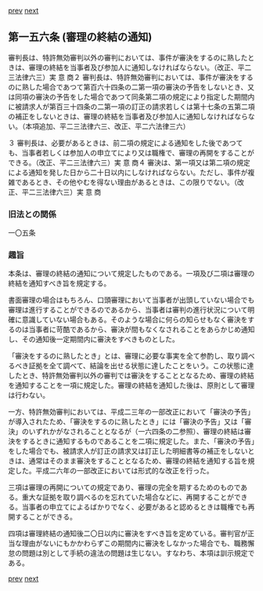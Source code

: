 [prev](/specific/markdowns/特許法/219_Mp-Ch_6-At_155.md)
[next](/specific/markdowns/特許法/221_Mp-Ch_6-At_157.md)
## 第一五六条 (審理の終結の通知)
審判長は、特許無効審判以外の審判においては、事件が審決をするのに熟したときは、審理の終結を当事者及び参加人に通知しなければならない。（改正、平二三法律六三）実 意 商２ 審判長は、特許無効審判においては、事件が審決をするのに熟した場合であつて第百六十四条の二第一項の審決の予告をしないとき、又は同項の審決の予告をした場合であつて同条第二項の規定により指定した期間内に被請求人が第百三十四条の二第一項の訂正の請求若しくは第十七条の五第二項の補正をしないときは、審理の終結を当事者及び参加人に通知しなければならない。（本項追加、平二三法律六三、改正、平二六法律三六）

３ 審判長は、必要があるときは、前二項の規定による通知をした後であつても、当事者若しくは参加人の申立てにより又は職権で、審理の再開をすることができる。（改正、平二三法律六三）実 意 商４ 審決は、第一項又は第二項の規定による通知を発した日から二十日以内にしなければならない。ただし、事件が複雑であるとき、その他やむを得ない理由があるときは、この限りでない。（改正、平二三法律六三）実 意 商


### 旧法との関係
一〇五条

### 趣旨
本条は、審理の終結の通知について規定したものである。一項及び二項は審理の終結を通知すべき旨を規定する。

書面審理の場合はもちろん、口頭審理において当事者が出頭していない場合でも審理は進行することができるのであるから、当事者は審判の進行状況について明確に意識していない場合もある。そのような場合に何らの知らせもなく審決をするのは当事者に苛酷であるから、審決が間もなくなされることをあらかじめ通知し、その通知後一定期間内に審決をすべきものとした。

「審決をするのに熟したとき」とは、審理に必要な事実を全て参酌し、取り調べるべき証拠を全て調べて、結論を出せる状態に達したことをいう。この状態に達したとき、特許無効審判以外の審判では審決をすることとなるため、審理の終結を通知することを一項に規定した。審理の終結を通知した後は、原則として審理は行わない。

一方、特許無効審判においては、平成二三年の一部改正において「審決の予告」が導入されたため、「審決をするのに熟したとき」には「審決の予告」又は「審決」のいずれかがなされることとなるが（一六四条の二参照）、審理の終結は審決をするときに通知するものであることを二項に規定した。また、「審決の予告」をした場合でも、被請求人が訂正の請求又は訂正した明細書等の補正をしないときは、通常はそのまま審決をすることとなるため、審理の終結を通知する旨を規定した。平成二六年の一部改正においては形式的な改正を行った。

三項は審理の再開についての規定であり、審理の完全を期するためのものである。重大な証拠を取り調べるのを忘れていた場合などに、再開することができる。当事者の申立てによるばかりでなく、必要があると認めるときは職権でも再開することができる。

四項は審理終結の通知後二〇日以内に審決をすべき旨を定めている。審判官が正当な理由がないにもかかわらずこの期間内に審決をしなかった場合でも、職務懈怠の問題は別として手続の違法の問題は生じない。すなわち、本項は訓示規定である。


[prev](/specific/markdowns/特許法/219_Mp-Ch_6-At_155.md)
[next](/specific/markdowns/特許法/221_Mp-Ch_6-At_157.md)